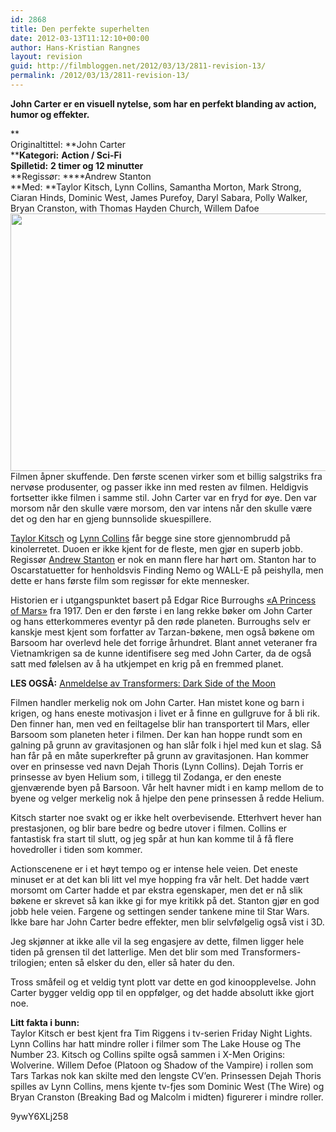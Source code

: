 ```yaml
---
id: 2868
title: Den perfekte superhelten
date: 2012-03-13T11:12:10+00:00
author: Hans-Kristian Rangnes
layout: revision
guid: http://filmbloggen.net/2012/03/13/2811-revision-13/
permalink: /2012/03/13/2811-revision-13/
---
```

**John Carter er en visuell nytelse, som har en perfekt blanding av action, humor og effekter.**<!--more-->

**  
Originaltittel: **John Carter  
****Kategori:** **Action / Sci-Fi**  
**Spilletid:** **2 timer og 12 minutter**  
**Regissør: ****Andrew Stanton  
**Med: **Taylor Kitsch, Lynn Collins, Samantha Morton, Mark Strong, Ciaran Hinds, Dominic West, James Purefoy, Daryl Sabara, Polly Walker, Bryan Cranston, with Thomas Hayden Church, Willem Dafoe  
<a href="http://filmbloggen.net/2012/03/10/den-perfekte-superhelt/taylor-kitsch/" rel="attachment wp-att-2812"><img class="alignnone size-large wp-image-2812" src="http://filmbloggen.net/wp-content/uploads//2012/03/john-carter-620x412.jpg" alt="" width="620" height="412" /></a>  
Filmen åpner skuffende. Den første scenen virker som et billig salgstriks fra nervøse produsenter, og passer ikke inn med resten av filmen. Heldigvis fortsetter ikke filmen i samme stil. John Carter var en fryd for øye. Den var morsom når den skulle være morsom, den var intens når den skulle være det og den har en gjeng bunnsolide skuespillere.

<a href="http://www.imdb.com/name/nm2018237/" target="_blank">Taylor Kitsch</a> og <a href="http://www.imdb.com/name/nm1211488/" target="_blank">Lynn Collins</a> får begge sine store gjennombrudd på kinolerretet. Duoen er ikke kjent for de fleste, men gjør en superb jobb. Regissør <a href="http://www.imdb.com/name/nm0004056/" target="_blank">Andrew Stanton</a> er nok en mann flere har hørt om. Stanton har to Oscarstatuetter for henholdsvis Finding Nemo og WALL-E på peishylla, men dette er hans første film som regissør for ekte mennesker.

Historien er i utgangspunktet basert på Edgar Rice Burroughs [«A Princess of Mars»](http://en.wikipedia.org/wiki/A_Princess_of_Mars) fra 1917. Den er den første i en lang rekke bøker om John Carter og hans etterkommeres eventyr på den røde planeten. Burroughs selv er kanskje mest kjent som forfatter av Tarzan-bøkene, men også bøkene om Barsoom har overlevd hele det forrige århundret. Blant annet veteraner fra Vietnamkrigen sa de kunne identifisere seg med John Carter, da de også satt med følelsen av å ha utkjempet en krig på en fremmed planet.

**LES OGSÅ:** [Anmeldelse av Transformers: Dark Side of the Moon](http://wp.me/p1HlbS-7g)

Filmen handler merkelig nok om John Carter. Han mistet kone og barn i krigen, og hans eneste motivasjon i livet er å finne en gullgruve for å bli rik. Den finner han, men ved en feiltagelse blir han transportert til Mars, eller Barsoom som planeten heter i filmen. Der kan han hoppe rundt som en galning på grunn av gravitasjonen og han slår folk i hjel med kun et slag. Så han får på en måte superkrefter på grunn av gravitasjonen. Han kommer over en prinsesse ved navn Dejah Thoris (Lynn Collins). Dejah Torris er prinsesse av byen Helium som, i tillegg til Zodanga, er den eneste gjenværende byen på Barsoon. Vår helt havner midt i en kamp mellom de to byene og velger merkelig nok å hjelpe den pene prinsessen å redde Helium.

Kitsch starter noe svakt og er ikke helt overbevisende. Etterhvert hever han prestasjonen, og blir bare bedre og bedre utover i filmen. Collins er fantastisk fra start til slutt, og jeg spår at hun kan komme til å få flere hovedroller i tiden som kommer.

Actionscenene er i et høyt tempo og er intense hele veien. Det eneste minuset er at det kan bli litt vel mye hopping fra vår helt. Det hadde vært morsomt om Carter hadde et par ekstra egenskaper, men det er nå slik bøkene er skrevet så kan ikke gi for mye kritikk på det. Stanton gjør en god jobb hele veien. Fargene og settingen sender tankene mine til Star Wars. Ikke bare har John Carter bedre effekter, men blir selvfølgelig også vist i 3D.

Jeg skjønner at ikke alle vil la seg engasjere av dette, filmen ligger hele tiden på grensen til det latterlige. Men det blir som med Transformers-trilogien; enten så elsker du den, eller så hater du den.

Tross småfeil og et veldig tynt plott var dette en god kinoopplevelse. John Carter bygger veldig opp til en oppfølger, og det hadde absolutt ikke gjort noe.

**Litt fakta i bunn:**  
Taylor Kitsch er best kjent fra Tim Riggens i tv-serien Friday Night Lights. Lynn Collins har hatt mindre roller i filmer som The Lake House og The Number 23. Kitsch og Collins spilte også sammen i X-Men Origins: Wolverine. Willem Defoe (Platoon og Shadow of the Vampire) i rollen som Tars Tarkas nok kan skilte med den lengste CV&#8217;en. Prinsessen Dejah Thoris spilles av Lynn Collins, mens kjente tv-fjes som Dominic West (The Wire) og Bryan Cranston (Breaking Bad og Malcolm i midten) figurerer i mindre roller.

<div class="video-shortcode">
</div>

9ywY6XLj258